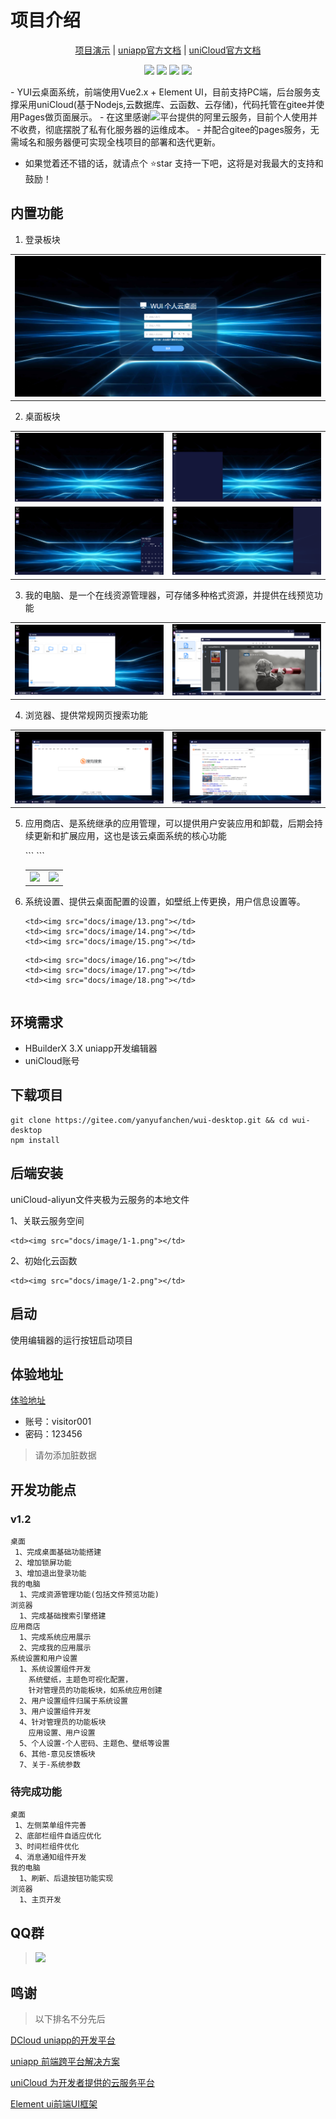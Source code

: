 # 项目介绍

<p align="center">
    <a href="https://yanyufanchen.gitee.io/wui-desktop" target="_blank">项目演示</a> |
    <a href="https://uniapp.dcloud.io/README" target="_blank">uniapp官方文档</a>  |
    <a href="https://uniapp.dcloud.io/uniCloud/README" target="_blank">uniCloud官方文档</a> 
</p>

<p align="center">
    <img src="https://gitee.com/yanyufanchen/wui-desktop/badge/star.svg?theme=dark" />
    <img src="https://gitee.com/yanyufanchen/wui-desktop/badge/fork.svg?theme=dark" />
    <img src="https://svg.hamm.cn/badge.svg?key=License&value=Apache-2.0&color=da4a00" />
    <img src="https://svg.hamm.cn/badge.svg?key=wui-desktop&value=v1.2.0" />
</p>
- 
   YUI云桌面系统，前端使用Vue2.x + Element UI，目前支持PC端，后台服务支撑采用uniCloud(基于Nodejs,云数据库、云函数、云存储)，代码托管在gitee并使用Pages做页面展示。
- 
   在这里感谢<img src="https://svg.hamm.cn/badge.svg?key=uniCloud&value=3.3.7-alpha" />平台提供的阿里云服务，目前个人使用并不收费，彻底摆脱了私有化服务器的运维成本。
- 
   并配合gitee的pages服务，无需域名和服务器便可实现全栈项目的部署和迭代更新。

- 
   如果觉着还不错的话，就请点个 ⭐star 支持一下吧，这将是对我最大的支持和鼓励！


## 内置功能

1.  登录板块
  <table>
    <tr>
        <td><img src="docs/image/1.png"></td>
    </tr>
  </table>

2.  桌面板块
  <table>
    <tr>
        <td><img src="docs/image/2.png"></td>
        <td><img src="docs/image/3.png"></td>
    </tr>
  <tr>
      <td><img src="docs/image/4.png"></td>
      <td><img src="docs/image/5.png"></td>
  </tr>
  </table>

3.  我的电脑、是一个在线资源管理器，可存储多种格式资源，并提供在线预览功能
  <table>
    <tr>
        <td><img src="docs/image/7.png"></td>
        <td><img src="docs/image/8.png"></td>
    </tr>
  </table>

4.  浏览器、提供常规网页搜索功能
  <table>
    <tr>
        <td><img src="docs/image/11.png"></td>
        <td><img src="docs/image/12.png"></td>
    </tr>
  </table>

5. 应用商店、是系统继承的应用管理，可以提供用户安装应用和卸载，后期会持续更新和扩展应用，这也是该云桌面系统的核心功能

   <table>
   <tr>
   ```
   <td><img src="docs/image/9.png"></td>
   <td><img src="docs/image/10.png"></td>
   ```
   </tr>
   </table>

6. 系统设置、提供云桌面配置的设置，如壁纸上传更换，用户信息设置等。

   <table>
   <tr>

   ```
   <td><img src="docs/image/13.png"></td>
   <td><img src="docs/image/14.png"></td>
   <td><img src="docs/image/15.png"></td>
   ```

   </tr>

   <tr>

   ```
   <td><img src="docs/image/16.png"></td>
   <td><img src="docs/image/17.png"></td>
   <td><img src="docs/image/18.png"></td>
   ```

   </tr>

   </table>

## 环境需求

- HBuilderX 3.X uniapp开发编辑器
- uniCloud账号


## 下载项目
```shell
git clone https://gitee.com/yanyufanchen/wui-desktop.git && cd wui-desktop
npm install
```

## 后端安装
uniCloud-aliyun文件夹极为云服务的本地文件

1、关联云服务空间

</tr>

<tr>

```
<td><img src="docs/image/1-1.png"></td>
```

</tr>

</table>

2、初始化云函数

</tr>

<tr>

```
<td><img src="docs/image/1-2.png"></td>
```

</tr>

</table>

## 启动

使用编辑器的运行按钮启动项目

## 体验地址

[体验地址](https://yanyufanchen.gitee.io/wui-desktop/)

- 账号：visitor001
- 密码：123456

> 请勿添加脏数据

## 开发功能点
### v1.2
```
桌面
 1、完成桌面基础功能搭建
 2、增加锁屏功能
 3、增加退出登录功能
我的电脑
  1、完成资源管理功能(包括文件预览功能)
浏览器
  1、完成基础搜索引擎搭建
应用商店
  1、完成系统应用展示
  2、完成我的应用展示
系统设置和用户设置
  1、系统设置组件开发
	系统壁纸，主题色可视化配置，
	针对管理员的功能板块，如系统应用创建
  2、用户设置组件归属于系统设置
  3、用户设置组件开发
  4、针对管理员的功能板块
 	应用设置、用户设置
  5、个人设置-个人密码、主题色、壁纸等设置
  6、其他-意见反馈板块
  7、关于-系统参数
```
### 待完成功能
```
桌面
 1、左侧菜单组件完善
 2、底部栏组件自适应优化
 3、时间栏组件优化
 4、消息通知组件开发
我的电脑
  1、刷新、后退按钮功能实现
浏览器
  1、主页开发
```

## QQ群

> <img src="https://img.shields.io/badge/Q群-暂无-red.svg" />

## 鸣谢

> 以下排名不分先后

[DCloud uniapp的开发平台](https://www.dcloud.io/)

[uniapp 前端跨平台解决方案](https://uniapp.dcloud.io/)

[uniCloud 为开发者提供的云服务平台](https://uniapp.dcloud.net.cn/uniCloud/README)

[Element ui前端UI框架](https://element.eleme.cn/#/zh-CN/guide/design)


